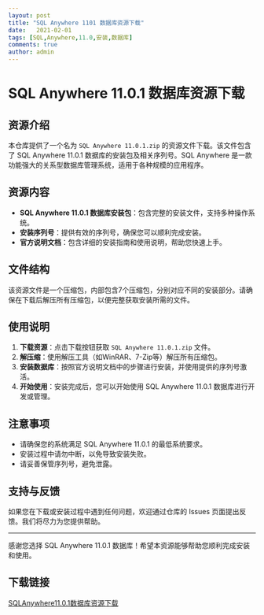 ```yaml
---
layout: post
title: "SQL Anywhere 1101 数据库资源下载"
date:   2021-02-01
tags: [SQL,Anywhere,11.0,安装,数据库]
comments: true
author: admin
---
```

# SQL Anywhere 11.0.1 数据库资源下载

## 资源介绍

本仓库提供了一个名为 `SQL Anywhere 11.0.1.zip` 的资源文件下载。该文件包含了 SQL Anywhere 11.0.1 数据库的安装包及相关序列号。SQL Anywhere 是一款功能强大的关系型数据库管理系统，适用于各种规模的应用程序。

## 资源内容

- **SQL Anywhere 11.0.1 数据库安装包**：包含完整的安装文件，支持多种操作系统。
- **安装序列号**：提供有效的序列号，确保您可以顺利完成安装。
- **官方说明文档**：包含详细的安装指南和使用说明，帮助您快速上手。

## 文件结构

该资源文件是一个压缩包，内部包含7个压缩包，分别对应不同的安装部分。请确保在下载后解压所有压缩包，以便完整获取安装所需的文件。

## 使用说明

1. **下载资源**：点击下载按钮获取 `SQL Anywhere 11.0.1.zip` 文件。
2. **解压缩**：使用解压工具（如WinRAR、7-Zip等）解压所有压缩包。
3. **安装数据库**：按照官方说明文档中的步骤进行安装，并使用提供的序列号激活。
4. **开始使用**：安装完成后，您可以开始使用 SQL Anywhere 11.0.1 数据库进行开发或管理。

## 注意事项

- 请确保您的系统满足 SQL Anywhere 11.0.1 的最低系统要求。
- 安装过程中请勿中断，以免导致安装失败。
- 请妥善保管序列号，避免泄露。

## 支持与反馈

如果您在下载或安装过程中遇到任何问题，欢迎通过仓库的 Issues 页面提出反馈。我们将尽力为您提供帮助。

---

感谢您选择 SQL Anywhere 11.0.1 数据库！希望本资源能够帮助您顺利完成安装和使用。

## 下载链接

[SQLAnywhere11.0.1数据库资源下载](https://pan.quark.cn/s/c7172db1b75f)